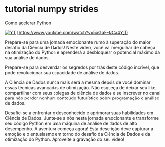 # tutorial numpy strides
Como acelerar Python

[![YT](https://i.ytimg.com/vi/5xGqE-NCa4Y/maxresdefault.jpg)](https://www.youtube.com/watch?v=5xGqE-NCa4Y)
[https://www.youtube.com/watch?v=5xGqE-NCa4Y]()

Prepare-se para uma jornada emocionante rumo à superação do maior desafio da Ciência de Dados! Neste vídeo, você vai mergulhar de cabeça na otimização do Python e aprenderá a desbloquear o potencial máximo da sua análise de dados.

Prepare-se para desvendar os segredos por trás deste código incrível, que pode revolucionar sua capacidade de análise de dados.

A Ciência de Dados nunca mais será a mesma depois de você dominar essas técnicas avançadas de otimização. Não esqueça de deixar seu like, compartilhar com seus colegas de ciência de dados e se inscrever no canal para não perder nenhum conteúdo futurístico sobre programação e análise de dados.

Desafie-se a enfrentar o desconhecido e aprimorar suas habilidades em Ciência de Dados. Junte-se a nós nesta jornada emocionante e transforme seu código Python em uma máquina de análise de dados de alto desempenho. A aventura começa agora!
Esta descrição deve capturar a emoção e o entusiasmo em torno do desafio da Ciência de Dados e da otimização do Python. Aproveite a gravação do seu vídeo!

